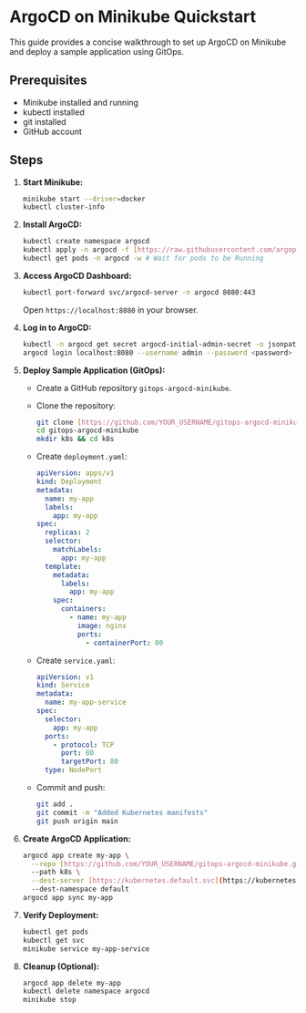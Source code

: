 # ArgoCD on Minikube Quickstart

This guide provides a concise walkthrough to set up ArgoCD on Minikube and deploy a sample application using GitOps.

## Prerequisites

- Minikube installed and running
- kubectl installed
- git installed
- GitHub account

## Steps

1.  **Start Minikube:**

    ```bash
    minikube start --driver=docker
    kubectl cluster-info
    ```

2.  **Install ArgoCD:**

    ```bash
    kubectl create namespace argocd
    kubectl apply -n argocd -f [https://raw.githubusercontent.com/argoproj/argo-cd/stable/manifests/install.yaml](https://raw.githubusercontent.com/argoproj/argo-cd/stable/manifests/install.yaml)
    kubectl get pods -n argocd -w # Wait for pods to be Running
    ```

3.  **Access ArgoCD Dashboard:**

    ```bash
    kubectl port-forward svc/argocd-server -n argocd 8080:443
    ```

    Open `https://localhost:8080` in your browser.

4.  **Log in to ArgoCD:**

    ```bash
    kubectl -n argocd get secret argocd-initial-admin-secret -o jsonpath="{.data.password}" | base64 -d
    argocd login localhost:8080 --username admin --password <password>
    ```

5.  **Deploy Sample Application (GitOps):**

    -   Create a GitHub repository `gitops-argocd-minikube`.
    -   Clone the repository:

        ```bash
        git clone [https://github.com/YOUR_USERNAME/gitops-argocd-minikube.git](https://github.com/YOUR_USERNAME/gitops-argocd-minikube.git)
        cd gitops-argocd-minikube
        mkdir k8s && cd k8s
        ```

    -   Create `deployment.yaml`:

        ```yaml
        apiVersion: apps/v1
        kind: Deployment
        metadata:
          name: my-app
          labels:
            app: my-app
        spec:
          replicas: 2
          selector:
            matchLabels:
              app: my-app
          template:
            metadata:
              labels:
                app: my-app
            spec:
              containers:
                - name: my-app
                  image: nginx
                  ports:
                    - containerPort: 80
        ```

    -   Create `service.yaml`:

        ```yaml
        apiVersion: v1
        kind: Service
        metadata:
          name: my-app-service
        spec:
          selector:
            app: my-app
          ports:
            - protocol: TCP
              port: 80
              targetPort: 80
          type: NodePort
        ```

    -   Commit and push:

        ```bash
        git add .
        git commit -m "Added Kubernetes manifests"
        git push origin main
        ```

6.  **Create ArgoCD Application:**

    ```bash
    argocd app create my-app \
      --repo [https://github.com/YOUR_USERNAME/gitops-argocd-minikube.git](https://github.com/YOUR_USERNAME/gitops-argocd-minikube.git) \
      --path k8s \
      --dest-server [https://kubernetes.default.svc](https://kubernetes.default.svc) \
      --dest-namespace default
    argocd app sync my-app
    ```

7.  **Verify Deployment:**

    ```bash
    kubectl get pods
    kubectl get svc
    minikube service my-app-service
    ```

8.  **Cleanup (Optional):**

    ```bash
    argocd app delete my-app
    kubectl delete namespace argocd
    minikube stop
    ```
